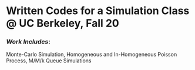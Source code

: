 # Written Codes for a Simulation Class @ UC Berkeley, Fall 20

### *Work Includes*: 
Monte-Carlo Simulation, Homogeneous and In-Homogeneous Poisson Process, M/M/k Queue Simulations

